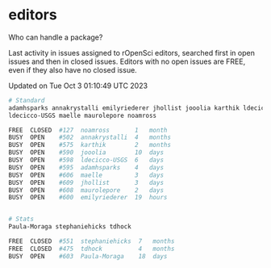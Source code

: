 # editors

Who can handle a package?

Last activity in issues assigned to rOpenSci editors, searched first in open
issues and then in closed issues. Editors with no open issues are FREE, even if
they also have no closed issue.


Updated on Tue Oct 3 01:10:49 UTC 2023

```bash
# Standard
adamhsparks annakrystalli emilyriederer jhollist jooolia karthik ldecicco
ldecicco-USGS maelle maurolepore noamross

FREE  CLOSED  #127  noamross       1   month
BUSY  OPEN    #502  annakrystalli  4   months
BUSY  OPEN    #575  karthik        2   months
BUSY  OPEN    #590  jooolia        10  days
BUSY  OPEN    #598  ldecicco-USGS  6   days
BUSY  OPEN    #595  adamhsparks    4   days
BUSY  OPEN    #606  maelle         3   days
BUSY  OPEN    #609  jhollist       3   days
BUSY  OPEN    #608  maurolepore    2   days
BUSY  OPEN    #600  emilyriederer  19  hours


# Stats
Paula-Moraga stephaniehicks tdhock

FREE  CLOSED  #551  stephaniehicks  7   months
FREE  CLOSED  #475  tdhock          4   months
BUSY  OPEN    #603  Paula-Moraga    18  days
```

